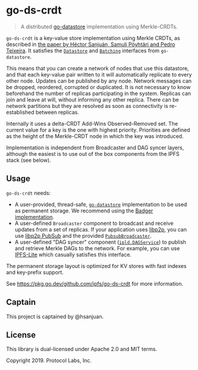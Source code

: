 # go-ds-crdt

> A distributed [go-datastore](https://github.com/ipfs/go-datastore)
> implementation using Merkle-CRDTs.

`go-ds-crdt` is a key-value store implementation using Merkle CRDTs, as
described in
[the paper by Héctor Sanjuán, Samuli Pöyhtäri and Pedro Teixeira](https://arxiv.org/abs/2004.00107).
It satisfies the
[`Datastore`](https://pkg.go.dev/github.com/ipfs/go-datastore#Datastore)
and [`Batching`](https://pkg.go.dev/github.com/ipfs/go-datastore#Batching)
interfaces from `go-datastore`.

This means that you can create a network of nodes that use this datastore, and 
that each key-value pair written to it will automatically replicate to every
other node. Updates can be published by any node. Network messages can be dropped, 
reordered, corrupted or duplicated. It is not necessary to know beforehand
the number of replicas participating in the system. Replicas can join and leave 
at will, without informing any other replica. There can be network partitions 
but they are resolved as soon as connectivity is re-established between replicas.

Internally it uses a delta-CRDT Add-Wins Observed-Removed set. The current
value for a key is the one with highest priority. Priorities are defined as
the height of the Merkle-CRDT node in which the key was introduced.

Implementation is independent from Broadcaster and DAG syncer layers, although the 
easiest is to use out of the box components from the IPFS stack (see below).

## Usage

`go-ds-crdt` needs:
  * A user-provided, thread-safe,
    [`go-datastore`](https://github.com/ipfs/go-datastore) implementation to
    be used as permanent storage. We recommend using the
    [Badger implementation](https://pkg.go.dev/github.com/ipfs/go-ds-badger).
  * A user-defined `Broadcaster` component to broadcast and receive updates
    from a set of replicas. If your application uses
    [libp2p](https://libp2p.io), you can use
    [libp2p PubSub](https://pkg.go.dev/github.com/libp2p/go-libp2p-pubsub) and
    the provided
    [`PubsubBroadcaster`](https://pkg.go.dev/github.com/ipfs/go-ds-crdt?utm_source=godoc#PubSubBroadcaster).
  * A user-defined "DAG syncer" component ([`ipld.DAGService`](https://pkg.go.dev/github.com/ipfs/go-ipld-format?utm_source=godoc#DAGService)) to publish and
    retrieve Merkle DAGs to the network. For example, you can use
    [IPFS-Lite](https://github.com/hsanjuan/ipfs-lite) which casually
    satisfies this interface.

The permanent storage layout is optimized for KV stores with fast indexes and
key-prefix support.

See https://pkg.go.dev/github.com/ipfs/go-ds-crdt for more information.

## Captain

This project is captained by @hsanjuan.

## License

This library is dual-licensed under Apache 2.0 and MIT terms.

Copyright 2019. Protocol Labs, Inc.

